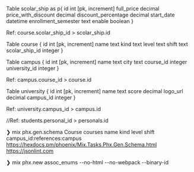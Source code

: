 

Table scolar_ship as p{
  id int [pk, increment]
  full_price decimal
  price_with_discount decimal
  discount_percentage decimal
  start_date datetime
  enrollment_semester text
  enable boolean
  }

Ref: course.scolar_ship_id > scolar_ship.id

Table course {
  id int [pk, increment]
  name text
  kind text
  level text
  shift text
  scolar_ship_id integer
}


Table campus {
  id int [pk, increment]
  name text
  city text
  course_id integer
  university_id integer
}

Ref: campus.course_id > course.id

Table university {
  id int [pk, increment]
  name text
  score decimal
  logo_url decimal
  campus_id integer
}

Ref: university.campus_id > campus.id





//Ref: students.personal_id > personals.id




❯ mix phx.gen.schema Course courses name kind level shift campus_id:references:campus
https://hexdocs.pm/phoenix/Mix.Tasks.Phx.Gen.Schema.html
https://jsonlint.com


❯ mix phx.new assoc_enums --no-html --no-webpack --binary-id
